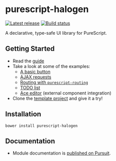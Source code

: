 # purescript-halogen

[![Latest release](http://img.shields.io/github/release/slamdata/purescript-halogen.svg)](https://github.com/slamdata/purescript-halogen/releases)
[![Build status](https://travis-ci.org/slamdata/purescript-halogen.svg?branch=master)](https://travis-ci.org/slamdata/purescript-halogen)

A declarative, type-safe UI library for PureScript.

## Getting Started

- Read the [guide](docs/)
- Take a look at some of the examples:
  - [A basic button](examples/basic/)
  - [AJAX requests](examples/effects-aff-ajax/)
  - [Routing with `purescript-routing`](examples/driver-routing/)
  - [TODO list](examples/todo/)
  - [Ace editor](examples/ace/) (external component integration)
- Clone the [template project](https://github.com/slamdata/purescript-halogen-template) and give it a try!

## Installation

```
bower install purescript-halogen
```

## Documentation

- Module documentation is [published on Pursuit](http://pursuit.purescript.org/packages/purescript-halogen).
